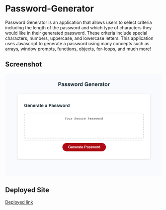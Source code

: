 # Password-Generator

Password Generator is an application that allows users to select criteria including the length of the password and which type of characters they would like in their generated password. These criteria include special characters, numbers, uppercase, and lowercase letters. This application uses Javascript to generate a password using many concepts such as arrays, window prompts, functions, objects, for-loops, and much more!

## Screenshot

![Screenshot](./Assets/password-generator.png)

## Deployed Site

[Deployed link](https://kishanshah98.github.io/Password-Generator/)
